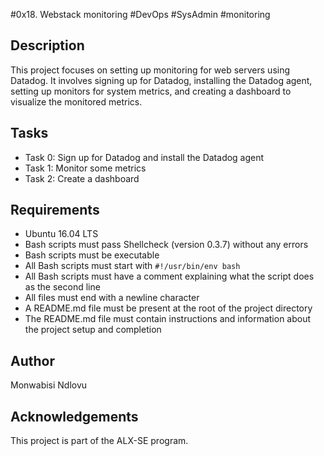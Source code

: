 #0x18. Webstack monitoring
#DevOps
#SysAdmin
#monitoring

## Description
This project focuses on setting up monitoring for web servers using Datadog. It involves signing up for Datadog, installing the Datadog agent, setting up monitors for system metrics, and creating a dashboard to visualize the monitored metrics.

## Tasks
- Task 0: Sign up for Datadog and install the Datadog agent
- Task 1: Monitor some metrics
- Task 2: Create a dashboard

## Requirements
- Ubuntu 16.04 LTS
- Bash scripts must pass Shellcheck (version 0.3.7) without any errors
- Bash scripts must be executable
- All Bash scripts must start with `#!/usr/bin/env bash`
- All Bash scripts must have a comment explaining what the script does as the second line
- All files must end with a newline character
- A README.md file must be present at the root of the project directory
- The README.md file must contain instructions and information about the project setup and completion

## Author
Monwabisi Ndlovu

## Acknowledgements
This project is part of the ALX-SE program.

